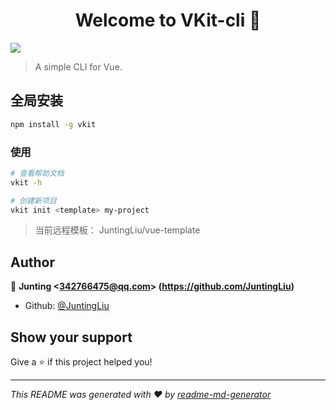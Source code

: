 <h1 align="center">Welcome to VKit-cli 👋</h1>

<p>
  <img src="https://img.shields.io/badge/version-1.0.0-blue.svg?cacheSeconds=2592000" />
</p>

> A simple CLI for Vue.

## 全局安装

```sh
npm install -g vkit
```

### 使用

```sh
# 查看帮助文档
vkit -h

# 创建新项目
vkit init <template> my-project
```

> 当前远程模板： JuntingLiu/vue-template

## Author

👤 **Junting &lt;342766475@qq.com&gt; (https://github.com/JuntingLiu)**

* Github: [@JuntingLiu](https://github.com/JuntingLiu)

## Show your support

Give a ⭐️ if this project helped you!

***
_This README was generated with ❤️ by [readme-md-generator](https://github.com/kefranabg/readme-md-generator)_
